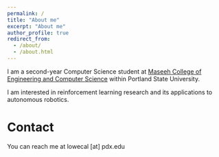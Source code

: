 ```yaml
---
permalink: /
title: "About me"
excerpt: "About me"
author_profile: true
redirect_from: 
  - /about/
  - /about.html
---
```


I am a second-year Computer Science student at [Maseeh College of Engineering and Computer Science](www.youtube.com) within Portland State University.

I am interested in reinforcement learning research and its applications to autonomous robotics.

Contact
=====
You can reach me at lowecal [at] pdx.edu
